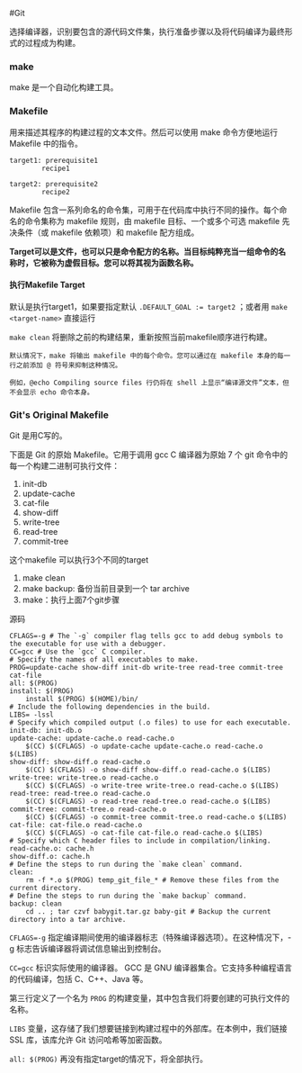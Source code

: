 #Git 

选择编译器，识别要包含的源代码文件集，执行准备步骤以及将代码编译为最终形式的过程成为构建。


### make
make 是一个自动化构建工具。

### Makefile
用来描述其程序的构建过程的文本文件。然后可以使用 make 命令方便地运行 Makefile 中的指令。

```make
target1: prerequisite1
        recipe1

target2: prerequisite2
        recipe2

```

Makefile 包含一系列命名的命令集，可用于在代码库中执行不同的操作。每个命名的命令集称为 makefile 规则，由 makefile 目标、一个或多个可选 makefile 先决条件（或 makefile 依赖项）和 makefile 配方组成。

**Target可以是文件，也可以只是命令配方的名称。当目标纯粹充当一组命令的名称时，它被称为虚假目标。您可以将其视为函数名称。**

#### 执行Makefile Target
默认是执行target1，如果要指定默认 `.DEFAULT_GOAL := target2`  ；或者用 `make <target-name>` 直接运行

`make clean` 将删除之前的构建结果，重新按照当前makefile顺序进行构建。

```ad-info
默认情况下，make 将输出 makefile 中的每个命令。您可以通过在 makefile 本身的每一行之前添加 @ 符号来抑制这种情况。

例如，@echo Compiling source files 行仍将在 shell 上显示“编译源文件”文本，但不会显示 echo 命令本身。
```


### **Git's Original Makefile**
Git 是用C写的。

下面是 Git 的原始 Makefile。它用于调用 gcc C 编译器为原始 7 个 git 命令中的每一个构建二进制可执行文件：
1. init-db
2. update-cache
3. cat-file
4. show-diff
5. write-tree
6. read-tree
7. commit-tree

这个makefile 可以执行3个不同的target
1. make clean
2. make backup: 备份当前目录到一个 tar archive
3. make：执行上面7个git步骤


源码
```make
CFLAGS=-g # The `-g` compiler flag tells gcc to add debug symbols to the executable for use with a debugger.
CC=gcc # Use the `gcc` C compiler.
# Specify the names of all executables to make.
PROG=update-cache show-diff init-db write-tree read-tree commit-tree cat-file
all: $(PROG)
install: $(PROG)
    install $(PROG) $(HOME)/bin/
# Include the following dependencies in the build.
LIBS= -lssl
# Specify which compiled output (.o files) to use for each executable.
init-db: init-db.o
update-cache: update-cache.o read-cache.o
    $(CC) $(CFLAGS) -o update-cache update-cache.o read-cache.o $(LIBS)
show-diff: show-diff.o read-cache.o
    $(CC) $(CFLAGS) -o show-diff show-diff.o read-cache.o $(LIBS)
write-tree: write-tree.o read-cache.o
    $(CC) $(CFLAGS) -o write-tree write-tree.o read-cache.o $(LIBS)
read-tree: read-tree.o read-cache.o
    $(CC) $(CFLAGS) -o read-tree read-tree.o read-cache.o $(LIBS)
commit-tree: commit-tree.o read-cache.o
    $(CC) $(CFLAGS) -o commit-tree commit-tree.o read-cache.o $(LIBS)
cat-file: cat-file.o read-cache.o
    $(CC) $(CFLAGS) -o cat-file cat-file.o read-cache.o $(LIBS)
# Specify which C header files to include in compilation/linking.
read-cache.o: cache.h
show-diff.o: cache.h
# Define the steps to run during the `make clean` command.
clean:
    rm -f *.o $(PROG) temp_git_file_* # Remove these files from the current directory.
# Define the steps to run during the `make backup` command.
backup: clean
    cd .. ; tar czvf babygit.tar.gz baby-git # Backup the current directory into a tar archive.
```

`CFLAGS=-g` 指定编译期间使用的编译器标志（特殊编译器选项）。在这种情况下，-g 标志告诉编译器将调试信息输出到控制台。

`CC=gcc` 标识实际使用的编译器。 GCC 是 GNU 编译器集合。它支持多种编程语言的代码编译，包括 C、C++、Java 等。

第三行定义了一个名为 `PROG` 的构建变量，其中包含我们将要创建的可执行文件的名称。

`LIBS` 变量，这存储了我们想要链接到构建过程中的外部库。在本例中，我们链接 SSL 库，该库允许 Git 访问哈希等加密函数。

`all: $(PROG)` 再没有指定target的情况下，将全部执行。
